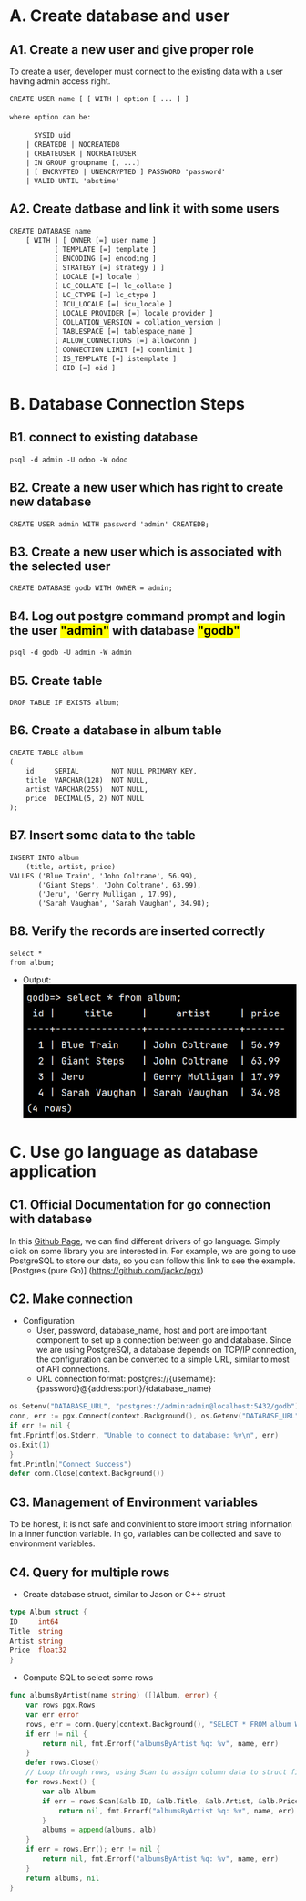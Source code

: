 # A. Create database and user

## A1. Create a new user and give proper role

To create a user, developer must connect to the existing data with a user having admin access right.

```text
CREATE USER name [ [ WITH ] option [ ... ] ]

where option can be:
    
      SYSID uid 
    | CREATEDB | NOCREATEDB
    | CREATEUSER | NOCREATEUSER
    | IN GROUP groupname [, ...]
    | [ ENCRYPTED | UNENCRYPTED ] PASSWORD 'password'
    | VALID UNTIL 'abstime' 
```

## A2. Create datbase and link it with some users

```text 
CREATE DATABASE name
    [ WITH ] [ OWNER [=] user_name ]
           [ TEMPLATE [=] template ]
           [ ENCODING [=] encoding ]
           [ STRATEGY [=] strategy ] ]
           [ LOCALE [=] locale ]
           [ LC_COLLATE [=] lc_collate ]
           [ LC_CTYPE [=] lc_ctype ]
           [ ICU_LOCALE [=] icu_locale ]
           [ LOCALE_PROVIDER [=] locale_provider ]
           [ COLLATION_VERSION = collation_version ]
           [ TABLESPACE [=] tablespace_name ]
           [ ALLOW_CONNECTIONS [=] allowconn ]
           [ CONNECTION LIMIT [=] connlimit ]
           [ IS_TEMPLATE [=] istemplate ]
           [ OID [=] oid ]
```

# B. Database Connection Steps

## B1. connect to existing database

```shell
psql -d admin -U odoo -W odoo
```

## B2. Create a new user which has right to create new database

```postgresql
CREATE USER admin WITH password 'admin' CREATEDB;
```

## B3. Create a new user which is associated with the selected user

```postgresql
CREATE DATABASE godb WITH OWNER = admin;
```

## B4. Log out postgre command prompt and login the user <mark>"admin"</mark> with database <mark>"godb"</mark>

```shell
psql -d godb -U admin -W admin
```

## B5. Create table

```postgresql
DROP TABLE IF EXISTS album;
```

## B6. Create a database in album table

```postgresql
CREATE TABLE album
(
    id     SERIAL        NOT NULL PRIMARY KEY,
    title  VARCHAR(128)  NOT NULL,
    artist VARCHAR(255)  NOT NULL,
    price  DECIMAL(5, 2) NOT NULL
);
```

## B7. Insert some data to the table

```postgresql
INSERT INTO album
    (title, artist, price)
VALUES ('Blue Train', 'John Coltrane', 56.99),
       ('Giant Steps', 'John Coltrane', 63.99),
       ('Jeru', 'Gerry Mulligan', 17.99),
       ('Sarah Vaughan', 'Sarah Vaughan', 34.98);
```

## B8. Verify the records are inserted correctly

```postgresql
select *
from album;
```

- Output:
  ![img.png](img.png)

# C. Use go language as database application

## C1. Official Documentation for go connection with database

In this [Github Page](https://github.com/golang/go/wiki/SQLDrivers), we can find different drivers of go language.
Simply click on some library you are interested in. For
example, we are going to use PostgreSQL to store our data, so you can follow this link to see the
example. [Postgres (pure Go)] (https://github.com/jackc/pgx)

## C2. Make connection

- Configuration
    - User, password, database_name, host and port are important component to set up a connection between go and
      database. Since we are using PostgreSQl, a database depends on TCP/IP connection, the configuration can be
      converted to a simple URL, similar to most of API connections.
    - URL connection format: postgres://{username}:{password}@{address:port}/{database_name}

```go
os.Setenv("DATABASE_URL", "postgres://admin:admin@localhost:5432/godb")
conn, err := pgx.Connect(context.Background(), os.Getenv("DATABASE_URL"))
if err != nil {
fmt.Fprintf(os.Stderr, "Unable to connect to database: %v\n", err)
os.Exit(1)
}
fmt.Println("Connect Success")
defer conn.Close(context.Background())
```

## C3. Management of Environment variables

To be honest, it is not safe and convinient to store import string information in a inner function variable.
In go, variables can be collected and save to environment variables.

## C4. Query for multiple rows

- Create database struct, similar to Jason or C++ struct

```go
type Album struct {
ID     int64
Title  string
Artist string
Price  float32
}
```

- Compute SQL to select some rows
```go
func albumsByArtist(name string) ([]Album, error) {
	var rows pgx.Rows
	var err error
	rows, err = conn.Query(context.Background(), "SELECT * FROM album WHERE artist = $1", name)
	if err != nil {
		return nil, fmt.Errorf("albumsByArtist %q: %v", name, err)
	}
	defer rows.Close()
	// Loop through rows, using Scan to assign column data to struct fields.
	for rows.Next() {
		var alb Album
		if err = rows.Scan(&alb.ID, &alb.Title, &alb.Artist, &alb.Price); err != nil {
			return nil, fmt.Errorf("albumsByArtist %q: %v", name, err)
		}
		albums = append(albums, alb)
	}
	if err = rows.Err(); err != nil {
		return nil, fmt.Errorf("albumsByArtist %q: %v", name, err)
	}
	return albums, nil
}
```